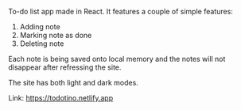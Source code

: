 To-do list app made in React. 
It features a couple of simple features:
1. Adding note
2. Marking note as done
3. Deleting note

Each note is being saved onto local memory and the notes will not disappear after refressing the site.

The site has both light and dark modes.

Link: https://todotino.netlify.app
